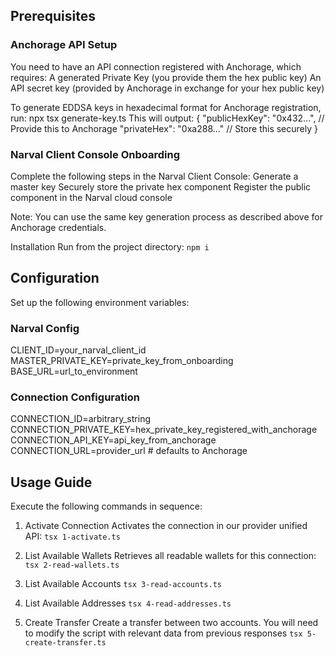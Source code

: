 ## Prerequisites

### Anchorage API Setup

You need to have an API connection registered with Anchorage, which requires:
A generated Private Key (you provide them the hex public key)
An API secret key (provided by Anchorage in exchange for your hex public key)

To generate EDDSA keys in hexadecimal format for Anchorage registration, run:
npx tsx generate-key.ts
This will output:
{
"publicHexKey": "0x432...", // Provide this to Anchorage
"privateHex": "0xa288..." // Store this securely
}

### Narval Client Console Onboarding

Complete the following steps in the Narval Client Console:
Generate a master key
Securely store the private hex component
Register the public component in the Narval cloud console

Note: You can use the same key generation process as described above for Anchorage credentials.

Installation
Run from the project directory:
`npm i`

## Configuration

Set up the following environment variables:

### Narval Config

CLIENT_ID=your_narval_client_id
MASTER_PRIVATE_KEY=private_key_from_onboarding
BASE_URL=url_to_environment

### Connection Configuration

CONNECTION_ID=arbitrary_string
CONNECTION_PRIVATE_KEY=hex_private_key_registered_with_anchorage
CONNECTION_API_KEY=api_key_from_anchorage
CONNECTION_URL=provider_url # defaults to Anchorage

## Usage Guide

Execute the following commands in sequence:

1. Activate Connection
   Activates the connection in our provider unified API:
   `tsx 1-activate.ts`

2. List Available Wallets
   Retrieves all readable wallets for this connection:
   `tsx 2-read-wallets.ts`

3. List Available Accounts
   `tsx 3-read-accounts.ts`

4. List Available Addresses
   `tsx 4-read-addresses.ts`

5. Create Transfer
   Create a transfer between two accounts. You will need to modify the script with relevant data from previous responses
   `tsx 5-create-transfer.ts`
